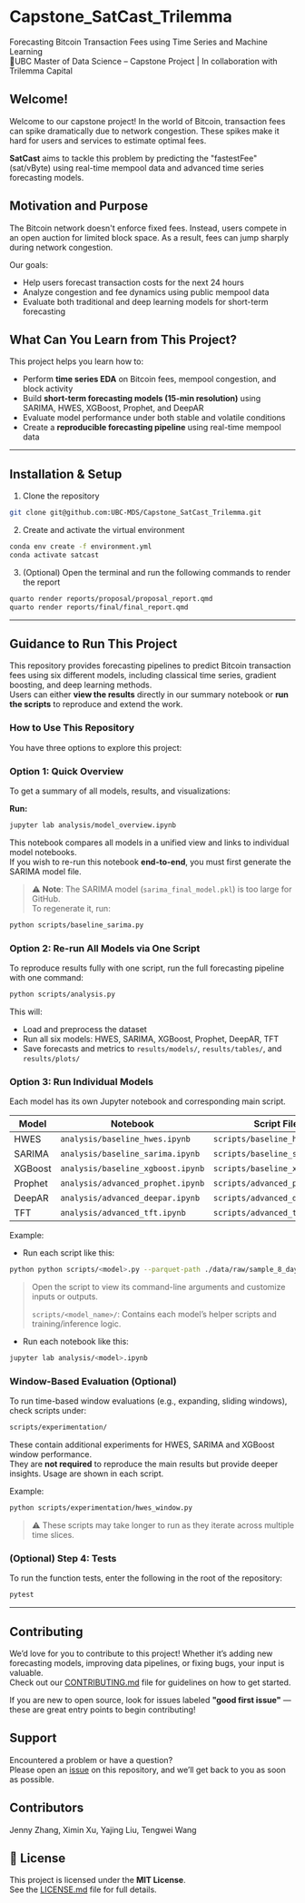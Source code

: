 # Capstone_SatCast_Trilemma

Forecasting Bitcoin Transaction Fees using Time Series and Machine Learning  
📍UBC Master of Data Science – Capstone Project | In collaboration with Trilemma Capital

## Welcome!

Welcome to our capstone project! In the world of Bitcoin, transaction fees can spike dramatically due to network congestion. These spikes make it hard for users and services to estimate optimal fees.

**SatCast** aims to tackle this problem by predicting the "fastestFee" (sat/vByte) using real-time mempool data and advanced time series forecasting models.

## Motivation and Purpose

The Bitcoin network doesn't enforce fixed fees. Instead, users compete in an open auction for limited block space. As a result, fees can jump sharply during network congestion.

Our goals:

- Help users forecast transaction costs for the next 24 hours  
- Analyze congestion and fee dynamics using public mempool data  
- Evaluate both traditional and deep learning models for short-term forecasting  

## What Can You Learn from This Project?

This project helps you learn how to:

- Perform **time series EDA** on Bitcoin fees, mempool congestion, and block activity  
- Build **short-term forecasting models (15-min resolution)** using SARIMA, HWES, XGBoost, Prophet, and DeepAR  
- Evaluate model performance under both stable and volatile conditions  
- Create a **reproducible forecasting pipeline** using real-time mempool data

---
## Installation & Setup

1. Clone the repository

``` bash
git clone git@github.com:UBC-MDS/Capstone_SatCast_Trilemma.git
```

2. Create and activate the virtual environment

``` bash
conda env create -f environment.yml
conda activate satcast
```

3. (Optional) Open the terminal and run the following commands to render the report

``` bash
quarto render reports/proposal/proposal_report.qmd
quarto render reports/final/final_report.qmd
```

---

## Guidance to Run This Project

This repository provides forecasting pipelines to predict Bitcoin transaction fees using six different models, including classical time series, gradient boosting, and deep learning methods.  
Users can either **view the results** directly in our summary notebook or **run the scripts** to reproduce and extend the work.

### How to Use This Repository

You have three options to explore this project:

### Option 1: Quick Overview

To get a summary of all models, results, and visualizations:

**Run:**

```bash
jupyter lab analysis/model_overview.ipynb
```

This notebook compares all models in a unified view and links to individual model notebooks.  
If you wish to re-run this notebook **end-to-end**, you must first generate the SARIMA model file.

> ⚠️ **Note**: The SARIMA model (`sarima_final_model.pkl`) is too large for GitHub.  
> To regenerate it, run:

```bash
python scripts/baseline_sarima.py
```

### Option 2: Re-run All Models via One Script

To reproduce results fully with one script, run the full forecasting pipeline with one command:

```bash
python scripts/analysis.py
```

This will:

- Load and preprocess the dataset
- Run all six models: HWES, SARIMA, XGBoost, Prophet, DeepAR, TFT
- Save forecasts and metrics to `results/models/`, `results/tables/`, and `results/plots/`

### Option 3: Run Individual Models

Each model has its own Jupyter notebook and corresponding main script.

| Model   | Notebook                          | Script File                   |
| ------- | --------------------------------- | ----------------------------- |
| HWES    | `analysis/baseline_hwes.ipynb`    | `scripts/baseline_hwes.py`    |
| SARIMA  | `analysis/baseline_sarima.ipynb`  | `scripts/baseline_sarima.py`  |
| XGBoost | `analysis/baseline_xgboost.ipynb` | `scripts/baseline_xgboost.py` |
| Prophet | `analysis/advanced_prophet.ipynb` | `scripts/advanced_prophet.py` |
| DeepAR  | `analysis/advanced_deepar.ipynb`  | `scripts/advanced_deepar.py`  |
| TFT     | `analysis/advanced_tft.ipynb`     | `scripts/advanced_tft.py`     |

Example:

- Run each script like this:

```bash
python python scripts/<model>.py --parquet-path ./data/raw/sample_8_days.parquet
```

> Open the script to view its command-line arguments and customize inputs or outputs.
>
> `scripts/<model_name>/`: Contains each model’s helper scripts and training/inference logic.

- Run each notebook like this:

```bash
jupyter lab analysis/<model>.ipynb
```

### Window-Based Evaluation (Optional)

To run time-based window evaluations (e.g., expanding, sliding windows), check scripts under:

```bash
scripts/experimentation/
```

These contain additional experiments for HWES, SARIMA and XGBoost window performance.  
They are **not required** to reproduce the main results but provide deeper insights.
Usage are shown in each script.

Example:

```bash
python scripts/experimentation/hwes_window.py
```

> ⚠️ These scripts may take longer to run as they iterate across multiple time slices.

### (Optional) Step 4: Tests

To run the function tests, enter the following in the root of the repository: 

``` bash
pytest
```

---

## Contributing

We’d love for you to contribute to this project! Whether it’s adding new forecasting models, improving data pipelines, or fixing bugs, your input is valuable.  
Check out our [CONTRIBUTING.md](CONTRIBUTING.md) file for guidelines on how to get started.

If you are new to open source, look for issues labeled **"good first issue"** — these are great entry points to begin contributing!

## Support

Encountered a problem or have a question?  
Please open an [issue](https://github.com/UBC-MDS/Capstone_SatCast_Trilemma/issues) on this repository, and we’ll get back to you as soon as possible.

## Contributors

Jenny Zhang, Ximin Xu, Yajing Liu, Tengwei Wang

## 📜 License

This project is licensed under the **MIT License**.  
See the [LICENSE.md](LICENSE.md) file for full details.
